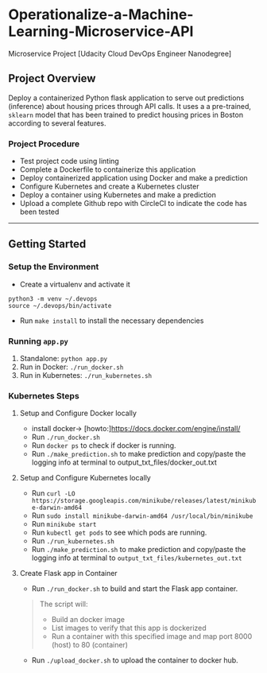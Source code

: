 # Operationalize-a-Machine-Learning-Microservice-API
Microservice Project [Udacity Cloud DevOps Engineer Nanodegree]

## Project Overview
Deploy a containerized Python flask application to serve out predictions (inference) about housing prices through API calls. It uses a a pre-trained, `sklearn` model that has been trained to predict housing prices in Boston according to several features. 

### Project Procedure
* Test project code using linting
* Complete a Dockerfile to containerize this application
* Deploy containerized application using Docker and make a prediction
* Configure Kubernetes and create a Kubernetes cluster
* Deploy a container using Kubernetes and make a prediction
* Upload a complete Github repo with CircleCI to indicate the code has been tested



---
## Getting Started
### Setup the Environment

* Create a virtualenv and activate it
```
python3 -m venv ~/.devops
source ~/.devops/bin/activate
```
* Run `make install` to install the necessary dependencies

### Running `app.py`

1. Standalone:  `python app.py`
2. Run in Docker:  `./run_docker.sh`
3. Run in Kubernetes:  `./run_kubernetes.sh`

### Kubernetes Steps

1. Setup and Configure Docker locally
   * install docker-> [howto:]https://docs.docker.com/engine/install/
   * Run `./run_docker.sh`
   * Run `docker ps` to check if docker is running.
   * Run `./make_prediction.sh` to make prediction and copy/paste the logging info at terminal to output_txt_files/docker_out.txt
2. Setup and Configure Kubernetes locally
    * Run `curl -LO https://storage.googleapis.com/minikube/releases/latest/minikube-darwin-amd64`
    * Run `sudo install minikube-darwin-amd64 /usr/local/bin/minikube`
    * Run `minikube start`
    * Run `kubectl get pods` to see which pods are running.
    * Run `./run_kubernetes.sh`
    * Run `./make_prediction.sh` to make prediction and copy/paste the logging info at terminal to `output_txt_files/kubernetes_out.txt`
3. Create Flask app in Container
    * Run `./run_docker.sh` to build and start the Flask app container.
        
   > The script will:
   > * Build an docker image
   > * List images to verify that this app is dockerized
   > * Run a container with this specified image and map port 8000 (host) to 80 (container)

   * Run `./upload_docker.sh` to upload the container to docker hub.
   

